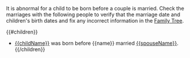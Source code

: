 It is abnormal for a child to be born before a couple is married. Check the marriages with the
following people to verify that the marriage date and children's birth dates and fix any incorrect 
information in the [Family Tree](https://familysearch.org/tree/#view=ancestor&person={{pid}}).

{{#children}}
* [{{childName}}](https://familysearch.org/tree/#view=ancestor&person={{childId}}) was born before {{name}} married [{{spouseName}}](https://familysearch.org/tree/#view=ancestor&person={{spouseId}}).
{{/children}}